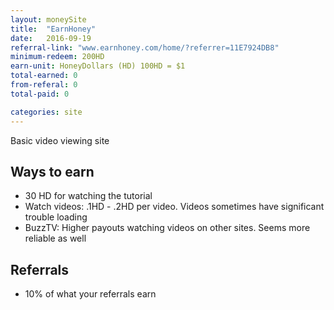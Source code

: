 ```yaml
---
layout: moneySite
title:  "EarnHoney"
date:   2016-09-19
referral-link: "www.earnhoney.com/home/?referrer=11E7924DB8"
minimum-redeem: 200HD
earn-unit: HoneyDollars (HD) 100HD = $1
total-earned: 0
from-referal: 0
total-paid: 0

categories: site
---
```


Basic video viewing site

Ways to earn
---

* 30 HD for watching the tutorial
* Watch videos: .1HD - .2HD per video. Videos sometimes have significant trouble loading
* BuzzTV: Higher payouts watching videos on other sites. Seems more reliable as well


Referrals
------

* 10% of what your referrals earn
